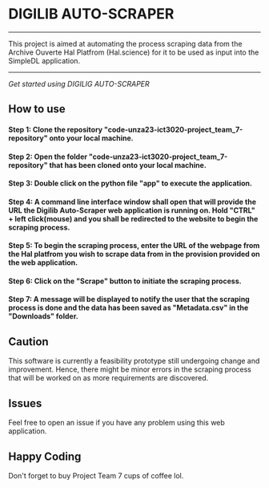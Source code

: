 # DIGILIB AUTO-SCRAPER

***

This project is aimed at automating the process scraping data from the Archive Ouverte Hal Platfrom (Hal.science) for it to be used as input into the SimpleDL application.

***

*Get started using DIGILIG AUTO-SCRAPER*

## How to use

#### Step 1: Clone the repository "code-unza23-ict3020-project_team_7-repository" onto your local machine.

#### Step 2: Open the folder "code-unza23-ict3020-project_team_7-repository" that has been cloned onto your local machine.

#### Step 3: Double click on the python file "app" to execute the application.

#### Step 4: A command line interface window shall open that will provide the URL the Digilib Auto-Scraper web application is running on. Hold "CTRL" + left click(mouse) and you shall be redirected to the website to begin the scraping process.

####  Step 5: To begin the scraping process, enter the URL of the webpage from the Hal platfrom you wish to scrape data from in the provision provided on the web application.

#### Step 6: Click on the "Scrape" button to initiate the scraping process.

#### Step 7: A message will be displayed to notify the user that the scraping process is done and the data has been saved as "Metadata.csv" in the "Downloads" folder.

## Caution
This software is currently a feasibility prototype still undergoing change and improvement. Hence, there might be minor errors in the scraping process that will be worked on as more requirements are discovered.

## Issues 
Feel free to open an issue if you have any problem using this web application.

## Happy Coding
Don't forget to buy Project Team 7 cups of coffee lol.